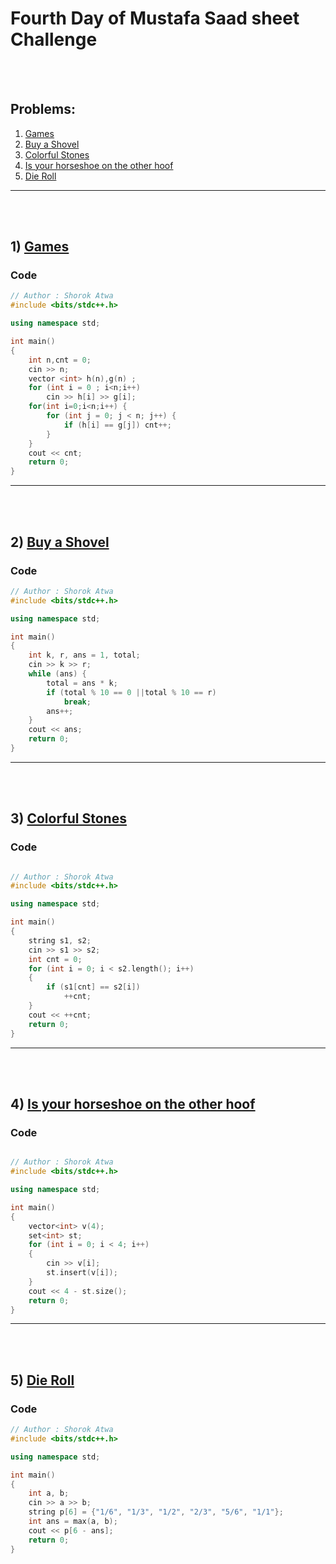 
# Fourth Day of Mustafa Saad sheet Challenge

<br><br>

## Problems:

1. [Games](https://codeforces.com/contest/268/problem/A)
2. [Buy a Shovel](https://codeforces.com/contest/732/problem/A)
3. [Colorful Stones](https://codeforces.com/contest/265/problem/A)
4. [Is your horseshoe on the other hoof](https://codeforces.com/contest/228/problem/A)
5. [Die Roll](https://codeforces.com/contest/9/problem/A)

<hr>

<br><br>

## 1) [Games](https://codeforces.com/contest/268/problem/A)

### Code

```cpp
// Author : Shorok Atwa
#include <bits/stdc++.h>

using namespace std;

int main()
{
    int n,cnt = 0; 
    cin >> n;
    vector <int> h(n),g(n) ;
    for (int i = 0 ; i<n;i++)
        cin >> h[i] >> g[i];
    for(int i=0;i<n;i++) {
        for (int j = 0; j < n; j++) {
            if (h[i] == g[j]) cnt++;
        }
    }
    cout << cnt;
    return 0;
}
```

<hr>

<br><br>

## 2) [Buy a Shovel](https://codeforces.com/contest/732/problem/A)

### Code

```cpp
// Author : Shorok Atwa
#include <bits/stdc++.h>

using namespace std;

int main()
{
    int k, r, ans = 1, total;
	cin >> k >> r;
	while (ans) {
		total = ans * k;
		if (total % 10 == 0 ||total % 10 == r)
			break;
		ans++;
	}
	cout << ans;
    return 0;
}
```

<hr>

<br><br>

## 3)  [Colorful Stones](https://codeforces.com/contest/265/problem/A)

### Code

```cpp

// Author : Shorok Atwa
#include <bits/stdc++.h>

using namespace std;

int main()
{
    string s1, s2;
    cin >> s1 >> s2;
    int cnt = 0;
    for (int i = 0; i < s2.length(); i++)
    {
        if (s1[cnt] == s2[i])
            ++cnt;
    }
    cout << ++cnt;
    return 0;
}
```

<hr>

<br><br>

## 4) [Is your horseshoe on the other hoof](https://codeforces.com/contest/228/problem/A)

### Code

```cpp

// Author : Shorok Atwa
#include <bits/stdc++.h>

using namespace std;

int main()
{
    vector<int> v(4);
    set<int> st;
    for (int i = 0; i < 4; i++)
    {
        cin >> v[i];
        st.insert(v[i]);
    }
    cout << 4 - st.size();
    return 0;
}
```

<hr>

<br><br>

## 5) [Die Roll](https://codeforces.com/contest/9/problem/A)

### Code

```cpp
// Author : Shorok Atwa
#include <bits/stdc++.h>

using namespace std;

int main()
{
    int a, b;
    cin >> a >> b;
    string p[6] = {"1/6", "1/3", "1/2", "2/3", "5/6", "1/1"};
    int ans = max(a, b);
    cout << p[6 - ans];
    return 0;
}
```
